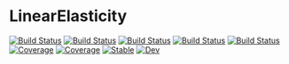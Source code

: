 # LinearElasticity

[![Build Status](https://github.com/singularitti/LinearElasticity.jl/workflows/CI/badge.svg)](https://github.com/singularitti/LinearElasticity.jl/actions)
[![Build Status](https://travis-ci.com/singularitti/LinearElasticity.jl.svg?branch=master)](https://travis-ci.com/singularitti/LinearElasticity.jl)
[![Build Status](https://ci.appveyor.com/api/projects/status/github/singularitti/LinearElasticity.jl?svg=true)](https://ci.appveyor.com/project/singularitti/LinearElasticity-jl)
[![Build Status](https://cloud.drone.io/api/badges/singularitti/LinearElasticity.jl/status.svg)](https://cloud.drone.io/singularitti/LinearElasticity.jl)
[![Build Status](https://api.cirrus-ci.com/github/singularitti/LinearElasticity.jl.svg)](https://cirrus-ci.com/github/singularitti/LinearElasticity.jl)
[![Coverage](https://codecov.io/gh/singularitti/LinearElasticity.jl/branch/master/graph/badge.svg)](https://codecov.io/gh/singularitti/LinearElasticity.jl)
[![Coverage](https://coveralls.io/repos/github/singularitti/LinearElasticity.jl/badge.svg?branch=master)](https://coveralls.io/github/singularitti/LinearElasticity.jl?branch=master)
[![Stable](https://img.shields.io/badge/docs-stable-blue.svg)](https://singularitti.github.io/LinearElasticity.jl/stable)
[![Dev](https://img.shields.io/badge/docs-dev-blue.svg)](https://singularitti.github.io/LinearElasticity.jl/dev)
